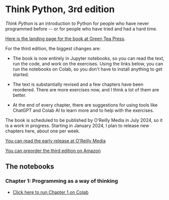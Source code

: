 # Think Python, 3rd edition

*Think Python* is an introduction to Python for people who have never programmed before -- or for people who have tried and had a hard time.

[Here is the landing page for the book at Green Tea Press](https://greenteapress.com/wp/think-python-3rd-edition/).

For the third edition, the biggest changes are:

* The book is now entirely in Jupyter notebooks, so you can read the text, run the code, and work on the exercises. Using the links below, you can run the notebooks on Colab, so you don't have to install anything to get started.

* The text is substantially revised and a few chapters have been reordered. There are more exercises now, and I think a lot of them are better.

* At the end of every chapter, there are suggestions for using tools like ChatGPT and Colab AI to learn more and to help with the exercises.

The book is scheduled to be published by O'Reilly Media in July 2024, so it is a work in progress.
Starting in January 2024, I plan to release new chapters here, about one per week.

[You can read the early release at O'Reilly Media](https://www.oreilly.com/library/view/think-python/9781098155421/)

[You can preorder the third edition on Amazon](https://www.amazon.com/_/dp/1098155432?smid=ATVPDKIKX0DER&_encoding=UTF8&tag=oreilly20-20&_encoding=UTF8&tag=greenteapre01-20&linkCode=ur2&linkId=e2a529f94920295d27ec8a06e757dc7c&camp=1789&creative=9325)


## The notebooks

### Chapter 1: Programming as a way of thinking

* [Click here to run Chapter 1 on Colab](https://colab.research.google.com/github/AllenDowney/ThinkPython/blob/v3/chapters/chap01.ipynb)
